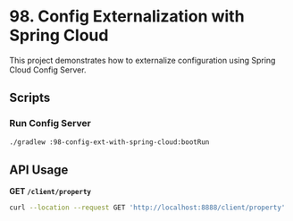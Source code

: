 #  98. Config Externalization with Spring Cloud

This project demonstrates how to externalize configuration using Spring Cloud Config Server.

## Scripts

### Run Config Server

```bash
./gradlew :98-config-ext-with-spring-cloud:bootRun
```

## API Usage

**GET `/client/property`**

```bash
curl --location --request GET 'http://localhost:8888/client/property'
```

